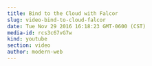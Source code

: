 ```yaml
---
title: Bind to the Cloud with Falcor
slug: video-bind-to-cloud-falcor
date: Tue Nov 29 2016 16:18:23 GMT-0600 (CST)
media-id: rcs3c67vG7w
kind: youtube
section: video
author: modern-web
---
```

